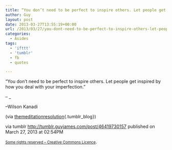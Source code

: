 ```yaml
---
title: “You don’t need to be perfect to inspire others. Let people get inspired by how you deal with your…”
author: Guy
layout: post
date: 2013-03-27T13:55:19+00:00
url: /2013/03/27/you-dont-need-to-be-perfect-to-inspire-others-let-people-get-inspired-by-how-you-deal-with-your/
categories:
  - Asides
tags:
  - 'ifttt'
  - 'tumblr'
  - fb
  - quotes

---
```

“You don’t need to be perfect to inspire others. Let people get inspired by how you deal with your imperfection.”

&#8211; _</p> 

&#8211;<span>Wilson Kanadi</span>

(via [themeditationresolution][1]{.tumblr_blog})

</em>

via tumblr http://tumblr.guyjames.com/post/46419730157 published on March 27, 2013 at 02:54PM

<small><a href="https://creativecommons.org/licenses/by-nc/3.0/" target="_blank">Some rights reserved &#8211; Creative Commons Licence</a></small>.

 [1]: http://web.archive.org/web/20161014083253/http://themeditationresolution.tumblr.com:80/